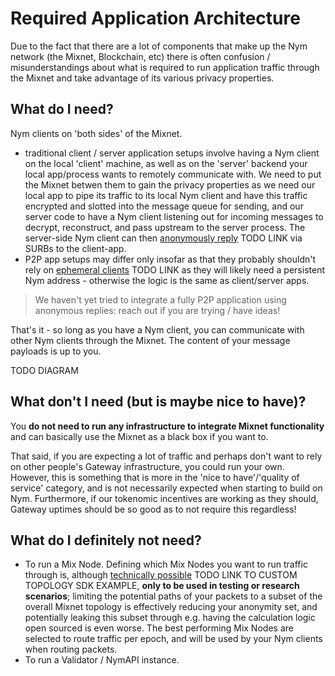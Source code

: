 # Required Application Architecture

Due to the fact that there are a lot of components that make up the Nym network (the Mixnet, Blockchain, etc) there is often confusion / misunderstandings about what is required to run application traffic through the Mixnet and take advantage of its various privacy properties.

## What do I need?
Nym clients on 'both sides' of the Mixnet.
- traditional client / server application setups involve having a Nym client on the local 'client' machine, as well as on the 'server' backend your local app/process wants to remotely communicate with. We need to put the Mixnet betwen them to gain the privacy properties as we need our local app to pipe its traffic to its local Nym client and have this traffic encrypted and slotted into the message queue for sending, and our server code to have a Nym client listening out for incoming messages to decrypt, reconstruct, and pass upstream to the server process. The server-side Nym client can then [anonymously reply]() TODO LINK via SURBs to the client-app.
- P2P app setups may differ only insofar as that they probably shouldn't rely on [ephemeral clients]() TODO LINK as they will likely need a persistent Nym address - otherwise the logic is the same as client/server apps.

> We haven't yet tried to integrate a fully P2P application using anonymous replies: reach out if you are trying / have ideas!

That's it - so long as you have a Nym client, you can communicate with other Nym clients through the Mixnet. The content of your message payloads is up to you.

TODO DIAGRAM

## What don't I need (but is maybe nice to have)?
You **do not need to run any infrastructure to integrate Mixnet functionality** and can basically use the Mixnet as a black box if you want to.

That said, if you are expecting a lot of traffic and perhaps don't want to rely on other people's Gateway infrastructure, you could run your own. However, this is something that is more in the 'nice to have'/'quality of service' category, and is not necessarily expected when starting to build on Nym. Furthermore, if our tokenomic incentives are working as they should, Gateway uptimes should be so good as to not require this regardless!

## What do I definitely not need?
- To run a Mix Node. Defining which Mix Nodes you want to run traffic through is, although [technically possible]() TODO LINK TO CUSTOM TOPOLOGY SDK EXAMPLE, **only to be used in testing or research scenarios**; limiting the potential paths of your packets to a subset of the overall Mixnet topology is effectively reducing your anonymity set, and potentially leaking this subset through e.g. having the calculation logic open sourced is even worse. The best performing Mix Nodes are selected to route traffic per epoch, and will be used by your Nym clients when routing packets.
- To run a Validator / NymAPI instance.
